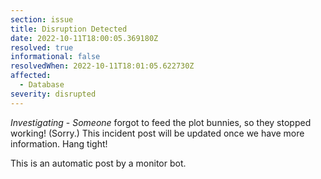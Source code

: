 ```yaml
---
section: issue
title: Disruption Detected
date: 2022-10-11T18:00:05.369180Z
resolved: true
informational: false
resolvedWhen: 2022-10-11T18:01:05.622730Z
affected:
  - Database
severity: disrupted
---
```

*Investigating* - _Someone_ forgot to feed the plot bunnies, so they stopped working! (Sorry.) This incident post will be updated once we have more information. Hang tight!

This is an automatic post by a monitor bot.
        